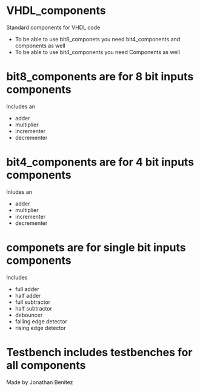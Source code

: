 # VHDL_components
Standard components for VHDL code
- To be able to use bit8_componets you need bit4_components and components as well
- To be able to use bit4_components you need Components as well

# bit8_components are for 8 bit inputs components
Includes an
- adder
- multiplier
- incrementer
- decrementer

# bit4_components are for 4 bit inputs components 
Inludes an 
- adder
- multiplier
- incrementer
- decrementer

# componets are for single bit inputs components
Includes
- full adder
- half adder
- full subtractor
- half subtractor
- debouncer
- falling edge detector
- rising edge detector

# Testbench includes testbenches for all components

Made by Jonathan Benitez
